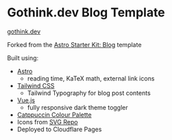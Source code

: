 # Gothink.dev Blog Template

[gothink.dev](https://gothink.dev/)

Forked from the [Astro Starter Kit: Blog](https://github.com/withastro/astro/tree/main/examples/blog) template

Built using:

- [Astro](https://astro.build/)
    - reading time, KaTeX math, external link icons
- [Tailwind CSS](https://tailwindcss.com/)
    - Tailwind Typography for blog post contents
- [Vue.js](https://vuejs.org/)
    - fully responsive dark theme toggler
- [Catppuccin Colour Palette](https://github.com/catppuccin/catppuccin/)
- Icons from [SVG Repo](https://svgrepo.com/)
- Deployed to Cloudflare Pages